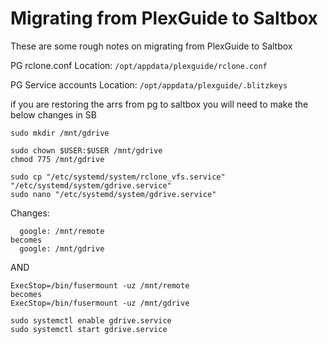 # Migrating from PlexGuide to Saltbox

These are some rough notes on migrating from PlexGuide to Saltbox

PG rclone.conf Location: `/opt/appdata/plexguide/rclone.conf`

PG Service accounts Location: `/opt/appdata/plexguide/.blitzkeys`

if you are restoring the arrs from pg to saltbox you will need to make the below changes in SB

```
sudo mkdir /mnt/gdrive
```

```
sudo chown $USER:$USER /mnt/gdrive
chmod 775 /mnt/gdrive
```

```
sudo cp "/etc/systemd/system/rclone_vfs.service" "/etc/systemd/system/gdrive.service"
sudo nano "/etc/systemd/system/gdrive.service"
```
Changes:
```
  google: /mnt/remote
becomes
  google: /mnt/gdrive
```
AND

```
ExecStop=/bin/fusermount -uz /mnt/remote
becomes
ExecStop=/bin/fusermount -uz /mnt/gdrive
```

```
sudo systemctl enable gdrive.service
sudo systemctl start gdrive.service
```
